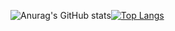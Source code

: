 ![Anurag's GitHub stats](https://github-readme-stats.vercel.app/api?username=lilei2603&theme=github_light&show_icons=true&hide_border=true&count_private=true)[![Top Langs](https://github-readme-stats.vercel.app/api/top-langs/?username=lilei2603&theme=github_light&hide_border=true&layout=compact)](https://github.com/anuraghazra/github-readme-stats)

<!--
**lilei2603/lilei2603** is a ✨ _special_ ✨ repository because its `README.md` (this file) appears on your GitHub profile.

Here are some ideas to get you started:

- 🔭 I’m currently working on ...
- 🌱 I’m currently learning ...
- 👯 I’m looking to collaborate on ...
- 🤔 I’m looking for help with ...
- 💬 Ask me about ...
- 📫 How to reach me: ...
- 😄 Pronouns: ...
- ⚡ Fun fact: ...
-->
